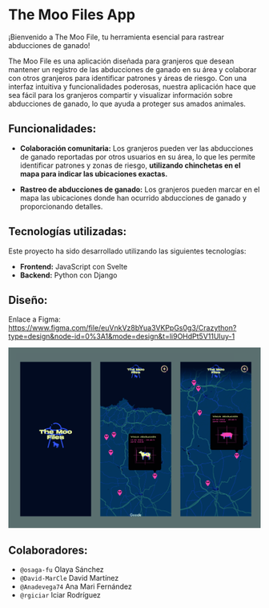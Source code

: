 # The Moo Files App
¡Bienvenido a The Moo File, tu herramienta esencial para rastrear abducciones de ganado!

The Moo File es una aplicación diseñada para granjeros que desean mantener un registro de las abducciones de ganado en su área y colaborar con otros granjeros para identificar patrones y áreas de riesgo. Con una interfaz intuitiva y funcionalidades poderosas, nuestra aplicación hace que sea fácil para los granjeros compartir y visualizar información sobre abducciones de ganado, lo que ayuda a proteger sus amados animales.


## Funcionalidades:
* **Colaboración comunitaria:** Los granjeros pueden ver las abducciones de ganado reportadas por otros usuarios en su área, lo que les permite identificar patrones y zonas de riesgo, **utilizando chinchetas en el mapa para indicar las ubicaciones exactas.**

* **Rastreo de abducciones de ganado:** Los granjeros pueden marcar en el mapa las ubicaciones donde han ocurrido abducciones de ganado y proporcionando detalles.

## Tecnologías utilizadas:
Este proyecto ha sido desarrollado utilizando las siguientes tecnologías:

- **Frontend:** JavaScript con Svelte
- **Backend:** Python con Django



## Diseño: 
Enlace a Figma: https://www.figma.com/file/euVnkVz8bYua3VKPpGs0g3/Crazython?type=design&node-id=0%3A1&mode=design&t=li9OHdPt5V11UIuy-1

![Figma design](./src/assets/figma.jpg)

## Colaboradores:
* `@osaga-fu` Olaya Sánchez
* `@David-MarCle` David Martínez 
* `@Anadevega74` Ana Mari Fernández
* `@rgiciar` Iciar Rodríguez